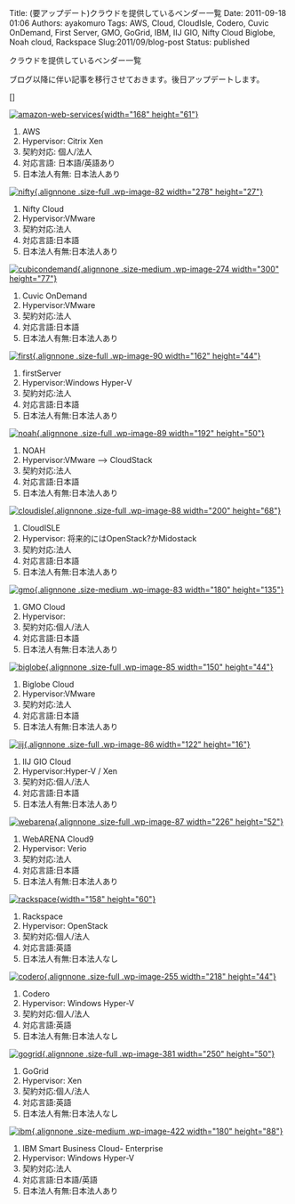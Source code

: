 Title: (要アップデート)クラウドを提供しているベンダー一覧
Date: 2011-09-18 01:06
Authors: ayakomuro
Tags:  AWS, Cloud, CloudIsle, Codero, Cuvic OnDemand, First Server, GMO, GoGrid, IBM, IIJ GIO, Nifty Cloud Biglobe, Noah cloud, Rackspace
Slug:2011/09/blog-post
Status: published

クラウドを提供しているベンダー一覧


ブログ以降に伴い記事を移行させておきます。後日アップデートします。

[]

[![](http://cloudstockimg.s3.amazonaws.com/wp-content/uploads/2011/03/amazon-web-services1-e1300250817998.png "amazon-web-services"){width="168"
height="61"}](http://www.popowa.com/cloud/aws "Amazon Web Services")

1.  AWS
2.  Hypervisor: Citrix Xen
3.  契約対応: 個人/法人
4.  対応言語: 日本語/英語あり
5.  日本法人有無: 日本法人あり

[![](http://cloudstockimg.s3.amazonaws.com/wp-content/uploads/2011/03/nifty.gif "nifty"){.alignnone
.size-full .wp-image-82 width="278"
height="27"}](http://www.popowa.com/cloud/nifty-cloud)

1.  Nifty Cloud
2.  Hypervisor:VMware
3.  契約対応:法人
4.  対応言語:日本語
5.  日本法人有無:日本法人あり

[![](http://cloudstockimg.s3.amazonaws.com/wp-content/uploads/2011/03/cubicondemand-300x77.png "cubicondemand"){.alignnone
.size-medium .wp-image-274 width="300"
height="77"}](http://www.popowa.com/cloud/c%E2%80%8Bl%E2%80%8Bo%E2%80%8Bu%E2%80%8Bd%E2%80%8Ba%E2%80%8Bg%E2%80%8Be%E2%80%8B-%E2%80%8Bc%E2%80%8Bu%E2%80%8Bv%E2%80%8Bi%E2%80%8Bc%E2%80%8B-%E2%80%8Bo%E2%80%8Bn%E2%80%8Bd%E2%80%8Be%E2%80%8Bm%E2%80%8B "c​l​o​u​d​a​g​e​ ​C​U​V​I​C​ ​O​n​D​e​m​a​n​d")

1.  Cuvic OnDemand
2.  Hypervisor:VMware
3.  契約対応:法人
4.  対応言語:日本語
5.  日本法人有無:日本法人あり

[![](http://cloudstockimg.s3.amazonaws.com/wp-content/uploads/2011/03/first.gif "first"){.alignnone
.size-full .wp-image-90 width="162"
height="44"}](http://www.popowa.com/cloud/first-server "First Server")

1.  firstServer
2.  Hypervisor:Windows Hyper-V
3.  契約対応:法人
4.  対応言語:日本語
5.  日本法人有無:日本法人あり

[![](http://cloudstockimg.s3.amazonaws.com/wp-content/uploads/2011/03/noah.gif "noah"){.alignnone
.size-full .wp-image-89 width="192"
height="50"}](http://www.popowa.com/cloud/noah "NOAH")

1.  NOAH
2.  Hypervisor:VMware \--\> CloudStack
3.  契約対応:法人
4.  対応言語:日本語
5.  日本法人有無:日本法人あり

[![](http://cloudstockimg.s3.amazonaws.com/wp-content/uploads/2011/03/cloudisle.png "cloudisle"){.alignnone
.size-full .wp-image-88 width="200"
height="68"}](http://www.popowa.com/cloud/cloud-isle "Cloud ISLE")

1.  CloudISLE
2.  Hypervisor: 将来的にはOpenStack?かMidostack
3.  契約対応:法人
4.  対応言語:日本語
5.  日本法人有無:日本法人あり

[![](http://cloudstockimg.s3.amazonaws.com/wp-content/uploads/2011/03/gmo-300x225.jpg "gmo"){.alignnone
.size-medium .wp-image-83 width="180"
height="135"}](http://www.popowa.com/cloud/true-cloud "True CLOUD")

1.  GMO Cloud
2.  Hypervisor:
3.  契約対応:個人/法人
4.  対応言語:日本語
5.  日本法人有無:日本法人あり

[![](http://cloudstockimg.s3.amazonaws.com/wp-content/uploads/2011/03/biglobe.jpg "biglobe"){.alignnone
.size-full .wp-image-85 width="150"
height="44"}](http://www.popowa.com/cloud/biglobe-cloud-hosting "BIGLOBE Cloud Hosting")

1.  Biglobe Cloud
2.  Hypervisor:VMware
3.  契約対応:法人
4.  対応言語:日本語
5.  日本法人有無:日本法人あり

[![](http://cloudstockimg.s3.amazonaws.com/wp-content/uploads/2011/03/iij.gif "iij"){.alignnone
.size-full .wp-image-86 width="122"
height="16"}](http://www.popowa.com/cloud/iij-gio "IIJ GIO")

1.  IIJ GIO Cloud
2.  Hypervisor:Hyper-V / Xen
3.  契約対応:個人/法人
4.  対応言語:日本語
5.  日本法人有無:日本法人あり

[![](http://cloudstockimg.s3.amazonaws.com/wp-content/uploads/2011/03/webarena.png "webarena"){.alignnone
.size-full .wp-image-87 width="226"
height="52"}](http://www.popowa.com/cloud/webarena-cloud9 "WebARENA Cloud9")

1.  WebARENA Cloud9
2.  Hypervisor: Verio
3.  契約対応:法人
4.  対応言語:日本語
5.  日本法人有無:日本法人あり

[![](http://cloudstockimg.s3.amazonaws.com/wp-content/uploads/2011/03/rackspace.png "rackspace"){width="158"
height="60"}](http://www.popowa.com/cloud/rackspace "Rackspace")

1.  Rackspace
2.  Hypervisor: OpenStack
3.  契約対応:個人/法人
4.  対応言語:英語
5.  日本法人有無:日本法人なし

[![](http://cloudstockimg.s3.amazonaws.com/wp-content/uploads/2011/03/codero.gif "codero"){.alignnone
.size-full .wp-image-255 width="218"
height="44"}](http://www.popowa.com/cloud/codero "Codero")

1.  Codero
2.  Hypervisor: Windows Hyper-V
3.  契約対応:個人/法人
4.  対応言語:英語
5.  日本法人有無:日本法人なし

[![](http://cloudstockimg.s3.amazonaws.com/wp-content/uploads/2011/04/gogrid.png "gogrid"){.alignnone
.size-full .wp-image-381 width="250"
height="50"}](http://www.popowa.com/cloud/go-grid "Go Grid")

1.  GoGrid
2.  Hypervisor: Xen
3.  契約対応:個人/法人
4.  対応言語:英語
5.  日本法人有無:日本法人なし

[![](http://cloudstockimg.s3.amazonaws.com/wp-content/uploads/2011/04/ibm-300x146.jpg "ibm"){.alignnone
.size-medium .wp-image-422 width="180"
height="88"}](http://www.popowa.com/cloud/ibm-smart-business-cloud-enterprise "IBM Smart Business Cloud- Enterprise")

1.  IBM Smart Business Cloud- Enterprise
2.  Hypervisor: Windows Hyper-V
3.  契約対応:法人
4.  対応言語:日本語/英語
5.  日本法人有無:日本法人あり

